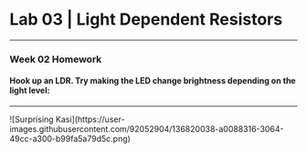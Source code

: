 <h1> Lab 03 | Light Dependent Resistors </h1>
<hr>
<h3> Week 02 Homework </h3>

<h4>Hook up an LDR. Try making the LED change brightness depending on the light level:</h4>
<hr>
![Surprising Kasi](https://user-images.githubusercontent.com/92052904/136820038-a0088316-3064-49cc-a300-b99fa5a79d5c.png)
